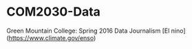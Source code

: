 # COM2030-Data
Green Mountain College: Spring 2016 Data Journalism
[El nino] (https://www.climate.gov/enso)
